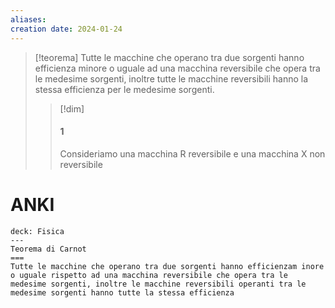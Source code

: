 ```yaml
---
aliases: 
creation date: 2024-01-24
---
```


>[!teorema]
>Tutte le macchine che operano tra due sorgenti hanno efficienza minore o uguale ad una macchina reversibile che opera tra le medesime sorgenti, inoltre tutte le macchine reversibili hanno la stessa efficienza per le medesime sorgenti.
>
>>[!dim]
>>#### 1
>>Consideriamo una macchina R reversibile e una macchina X non reversibile


# ANKI

```anki
deck: Fisica
---
Teorema di Carnot
===
Tutte le macchine che operano tra due sorgenti hanno efficienzam inore o uguale rispetto ad una macchina reversibile che opera tra le medesime sorgenti, inoltre le macchine reversibili operanti tra le medesime sorgenti hanno tutte la stessa efficienza
```
